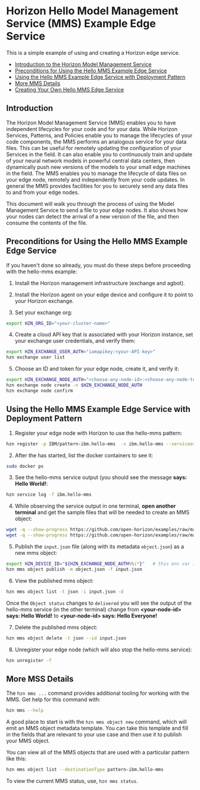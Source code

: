 # Horizon Hello Model Management Service (MMS) Example Edge Service

This is a simple example of using and creating a Horizon edge service.

- [Introduction to the Horizon Model Management Service](#introduction)
- [Preconditions for Using the Hello MMS Example Edge Service](#preconditions)
- [Using the Hello MMS Example Edge Service with Deployment Pattern](#using-hello-mms-pattern)
- [More MMS Details](#mms-deets)
- [Creating Your Own Hello MMS Edge Service](CreateService.md)

## <a id=introduction></a> Introduction

The Horizon Model Management Service (MMS) enables you to have independent lifecycles for your code and for your data. While Horizon Services, Patterns, and Policies enable you to manage the lifecycles of your code components, the MMS performs an analogous service for your data files.  This can be useful for remotely updating the configuration of your Services in the field. It can also enable you to continuously train and update of your neural network models in powerful central data centers, then dynamically push new versions of the models to your small edge machines in the field. The MMS enables you to manage the lifecycle of data files on your edge node, remotely and independently from your code updates. In general the MMS provides facilities for you to securely send any data files to and from your edge nodes.

This document will walk you through the process of using the Model Management Service to send a file to your edge nodes. It also shows how your nodes can detect the arrival of a new version of the file, and then consume the contents of the file.

## <a id=preconditions></a> Preconditions for Using the Hello MMS Example Edge Service

If you haven't done so already, you must do these steps before proceeding with the hello-mms example:

1. Install the Horizon management infrastructure (exchange and agbot).

2. Install the Horizon agent on your edge device and configure it to point to your Horizon exchange.

3. Set your exchange org:

```bash
export HZN_ORG_ID="<your-cluster-name>"
```

4. Create a cloud API key that is associated with your Horizon instance, set your exchange user credentials, and verify them:

```bash
export HZN_EXCHANGE_USER_AUTH="iamapikey:<your-API-key>"
hzn exchange user list
```

5. Choose an ID and token for your edge node, create it, and verify it:

```bash
export HZN_EXCHANGE_NODE_AUTH="<choose-any-node-id>:<choose-any-node-token>"
hzn exchange node create -n $HZN_EXCHANGE_NODE_AUTH
hzn exchange node confirm
```

## <a id=using-hello-mms-pattern></a> Using the Hello MMS Example Edge Service with Deployment Pattern

1. Register your edge node with Horizon to use the hello-mms pattern:

  ```bash
  hzn register -p IBM/pattern-ibm.hello-mms  -s ibm.hello-mms --serviceorg IBM
  ```

2. After the has started, list the docker containers to see it:

  ``` bash
  sudo docker ps
  ```

3. See the hello-mms service output (you should see the message **<your-node-id> says: Hello World!**:

  ```bash
  hzn service log -f ibm.hello-mms
  ```

4. While observing the service output in one terminal, **open another terminal** and get the sample files that will be needed to create an MMS object:

  ```bash
  wget -q --show-progress https://github.com/open-horizon/examples/raw/master/edge/services/helloMMS/object.json
  wget -q --show-progress https://github.com/open-horizon/examples/raw/master/edge/services/helloMMS/input.json
  ```

5. Publish the `input.json` file (along with its metadata `object.json`) as a new mms object:

  ```bash
  export HZN_DEVICE_ID="${HZN_EXCHANGE_NODE_AUTH%%:*}"   # this env var is referenced in object.json
  hzn mms object publish -m object.json -f input.json
  ```

6. View the published mms object:

  ```bash
  hzn mms object list -t json -i input.json -d
  ```

  Once the `Object status` changes to `delivered` you will see the output of the hello-mms service (in the other terminal) change from **\<your-node-id\> says: Hello World!** to **\<your-node-id\> says: Hello Everyone!**

7. Delete the published mms object:

  ```bash
  hzn mms object delete -t json --id input.json
  ```

8. Unregister your edge node (which will also stop the hello-mms service):

  ```bash
  hzn unregister -f
  ```

## <a id=mms-deets></a> More MSS Details

The `hzn mms ...` command provides additional tooling for working with the MMS. Get  help for this command with:

```bash
hzn mms --help
```

A good place to start is with the `hzn mms object new` command, which will emit an MMS object metadata template. You can take this template and fill in the fields that are relevant to your use case and then use it to publish your MMS object.

You can view all of the MMS objects that are used with a particular pattern like this:

```bash
hzn mms object list --destinationType pattern-ibm.hello-mms
```

To view the current MMS status, use, `hzn mms status`.
